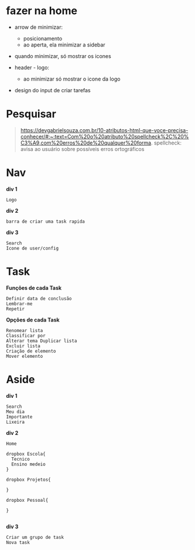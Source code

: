 # fazer na home
  * arrow de minimizar:
    - posicionamento
    - ao aperta, ela minimizar a sidebar

  * quando minimizar, só mostrar os icones

  * header - logo:
    - ao minimizar só mostrar o icone da logo

  * design do input de criar tarefas

# Pesquisar
> https://devgabrielsouza.com.br/10-atributos-html-que-voce-precisa-conhecer/#:~:text=Com%20o%20atributo%20spellcheck%2C%20%C3%A9,com%20erros%20de%20qualquer%20forma.
> spellcheck: avisa ao usuário sobre possíveis erros ortográficos

# Nav
**div 1**
```
Logo
```
**div 2**
```
barra de criar uma task rapida
```
**div 3**
```
Search
Icone de user/config
```

# Task
**Funções de cada Task**
```
Definir data de conclusão
Lembrar-me
Repetir
```
**Opções de cada Task**
```
Renomear lista 
Classificar por
Alterar tema Duplicar lista
Excluir lista
Criação de elemento
Mover elemento
```

# Aside
**div 1**
```
Search
Meu dia
Importante
Lixeira
```

**div 2**
```
Home

dropbox Escola{ 
  Tecnico
  Ensino medeio
}

dropbox Projetos{ 
  
}

dropbox Pessoal{ 
  
}


```

**div 3**
```
Criar um grupo de task
Nova task
```